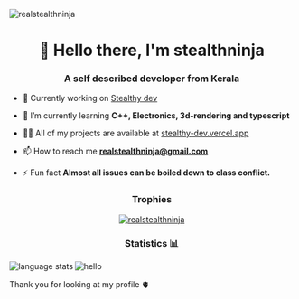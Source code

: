 
<p align="left"> <img src="https://komarev.com/ghpvc/?username=realstealthninja&label=Profile%20views&color=0e75b6&style=flat" alt="realstealthninja" /> </p>
<h1 align="center">👋  Hello there, I'm stealthninja</h1>
<h3 align="center">A self described developer from Kerala</h3>


- 🔭 Currently working on [Stealthy dev](https://github.com/realstealthninja/stealthy-dev)

- 🌱 I’m currently learning **C++, Electronics, 3d-rendering and typescript**

- 👨‍💻 All of my projects are available at [stealthy-dev.vercel.app](https://stealthy-dev.vercel.app/)

- 📫 How to reach me **realstealthninja@gmail.com**

- ⚡ Fun fact **Almost all issues can be boiled down to class conflict.**


<h3 align="center">Trophies</h3>
<p align="center"> <a href="https://github.com/ryo-ma/github-profile-trophy"><img src="https://github-profile-trophy.vercel.app/?username=realstealthninja&theme=onedark&column=4" alt="realstealthninja" /></a> </p>


<h3 align="center"> Statistics 📊 </h3>

<img align="left" src="https://github-readme-stats.vercel.app/api/top-langs?username=realstealthninja&show_icons=true&locale=en&theme=onedark&hide=css,html&layout=compact&langs_count=10" alt="language stats" />
<img align="center" src="https://github-readme-stats.vercel.app/api?username=realstealthninja&show_icons=true&locale=en&theme=onedark" alt="hello" />

Thank you for looking at my profile 🫀
